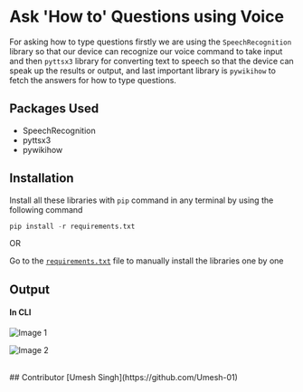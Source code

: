 # Ask 'How to' Questions using Voice

For asking how to type questions firstly we are using the `SpeechRecognition` library so that our device can recognize our voice command to take input and then `pyttsx3` library for converting text to speech so that the device can speak up the results or output, and last important library is `pywikihow` to fetch the answers for how to type questions. 

## Packages Used

- SpeechRecognition
- pyttsx3 
- pywikihow

## Installation

Install all these libraries with `pip` command in any terminal by using the following command

```python
pip install -r requirements.txt
```

OR

Go to the [`requirements.txt`](../Ask_How_To_Qus_using_Voice/requirements.txt) file to manually install the libraries one by one
<br />

## Output

#### In CLI

![Image 1](https://i.imgur.com/8dEKklo.png)

![Image 2](https://i.imgur.com/clqOIaG.png)

<br />
## Contributor
[Umesh Singh](https://github.com/Umesh-01)

